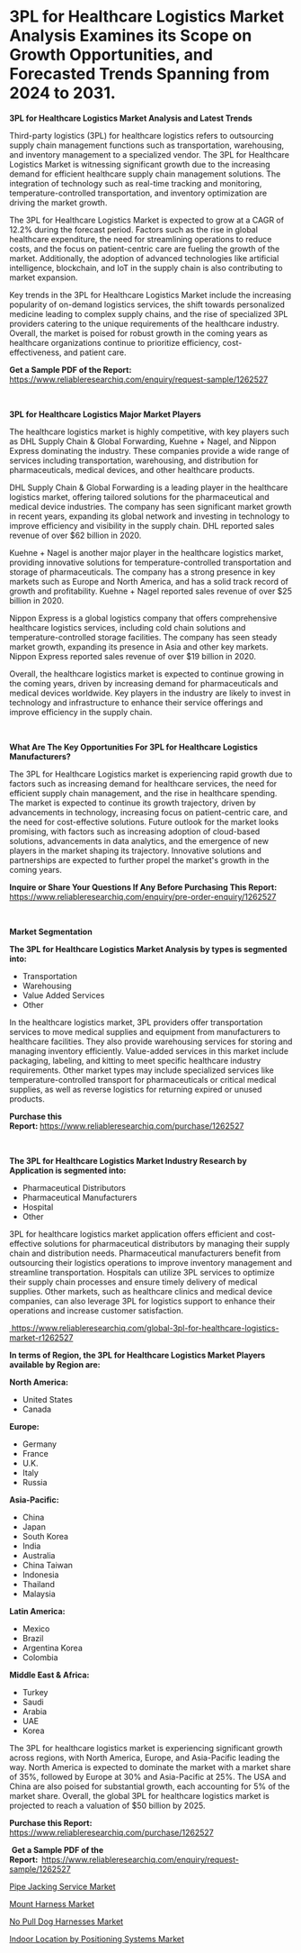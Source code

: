 <p><h1>3PL for Healthcare Logistics Market Analysis Examines its Scope on Growth Opportunities, and Forecasted Trends Spanning from 2024 to 2031.</h1></p><p><strong>3PL for Healthcare Logistics Market Analysis and Latest Trends</strong></p>
<p><p>Third-party logistics (3PL) for healthcare logistics refers to outsourcing supply chain management functions such as transportation, warehousing, and inventory management to a specialized vendor. The 3PL for Healthcare Logistics Market is witnessing significant growth due to the increasing demand for efficient healthcare supply chain management solutions. The integration of technology such as real-time tracking and monitoring, temperature-controlled transportation, and inventory optimization are driving the market growth.</p><p>The 3PL for Healthcare Logistics Market is expected to grow at a CAGR of 12.2% during the forecast period. Factors such as the rise in global healthcare expenditure, the need for streamlining operations to reduce costs, and the focus on patient-centric care are fueling the growth of the market. Additionally, the adoption of advanced technologies like artificial intelligence, blockchain, and IoT in the supply chain is also contributing to market expansion.</p><p>Key trends in the 3PL for Healthcare Logistics Market include the increasing popularity of on-demand logistics services, the shift towards personalized medicine leading to complex supply chains, and the rise of specialized 3PL providers catering to the unique requirements of the healthcare industry. Overall, the market is poised for robust growth in the coming years as healthcare organizations continue to prioritize efficiency, cost-effectiveness, and patient care.</p></p>
<p><strong>Get a Sample PDF of the Report:&nbsp;</strong> <a href="https://www.reliableresearchiq.com/enquiry/request-sample/1262527">https://www.reliableresearchiq.com/enquiry/request-sample/1262527</a></p>
<p>&nbsp;</p>
<p><strong>3PL for Healthcare Logistics Major Market Players</strong></p>
<p><p>The healthcare logistics market is highly competitive, with key players such as DHL Supply Chain & Global Forwarding, Kuehne + Nagel, and Nippon Express dominating the industry. These companies provide a wide range of services including transportation, warehousing, and distribution for pharmaceuticals, medical devices, and other healthcare products.</p><p>DHL Supply Chain & Global Forwarding is a leading player in the healthcare logistics market, offering tailored solutions for the pharmaceutical and medical device industries. The company has seen significant market growth in recent years, expanding its global network and investing in technology to improve efficiency and visibility in the supply chain. DHL reported sales revenue of over $62 billion in 2020.</p><p>Kuehne + Nagel is another major player in the healthcare logistics market, providing innovative solutions for temperature-controlled transportation and storage of pharmaceuticals. The company has a strong presence in key markets such as Europe and North America, and has a solid track record of growth and profitability. Kuehne + Nagel reported sales revenue of over $25 billion in 2020.</p><p>Nippon Express is a global logistics company that offers comprehensive healthcare logistics services, including cold chain solutions and temperature-controlled storage facilities. The company has seen steady market growth, expanding its presence in Asia and other key markets. Nippon Express reported sales revenue of over $19 billion in 2020.</p><p>Overall, the healthcare logistics market is expected to continue growing in the coming years, driven by increasing demand for pharmaceuticals and medical devices worldwide. Key players in the industry are likely to invest in technology and infrastructure to enhance their service offerings and improve efficiency in the supply chain.</p></p>
<p>&nbsp;</p>
<p><strong>What Are The Key Opportunities For 3PL for Healthcare Logistics Manufacturers?</strong></p>
<p><p>The 3PL for Healthcare Logistics market is experiencing rapid growth due to factors such as increasing demand for healthcare services, the need for efficient supply chain management, and the rise in healthcare spending. The market is expected to continue its growth trajectory, driven by advancements in technology, increasing focus on patient-centric care, and the need for cost-effective solutions. Future outlook for the market looks promising, with factors such as increasing adoption of cloud-based solutions, advancements in data analytics, and the emergence of new players in the market shaping its trajectory. Innovative solutions and partnerships are expected to further propel the market's growth in the coming years.</p></p>
<p><strong>Inquire or Share Your Questions If Any Before Purchasing This Report:</strong> <a href="https://www.reliableresearchiq.com/enquiry/pre-order-enquiry/1262527">https://www.reliableresearchiq.com/enquiry/pre-order-enquiry/1262527</a></p>
<p>&nbsp;</p>
<p><strong>Market Segmentation</strong></p>
<p><strong>The 3PL for Healthcare Logistics Market Analysis by types is segmented into:</strong></p>
<p><ul><li>Transportation</li><li>Warehousing</li><li>Value Added Services</li><li>Other</li></ul></p>
<p><p>In the healthcare logistics market, 3PL providers offer transportation services to move medical supplies and equipment from manufacturers to healthcare facilities. They also provide warehousing services for storing and managing inventory efficiently. Value-added services in this market include packaging, labeling, and kitting to meet specific healthcare industry requirements. Other market types may include specialized services like temperature-controlled transport for pharmaceuticals or critical medical supplies, as well as reverse logistics for returning expired or unused products.</p></p>
<p><strong>Purchase this Report:&nbsp;</strong><a href="https://www.reliableresearchiq.com/purchase/1262527">https://www.reliableresearchiq.com/purchase/1262527</a></p>
<p>&nbsp;</p>
<p><strong>The 3PL for Healthcare Logistics Market Industry Research by Application is segmented into:</strong></p>
<p><ul><li>Pharmaceutical Distributors</li><li>Pharmaceutical Manufacturers</li><li>Hospital</li><li>Other</li></ul></p>
<p><p>3PL for healthcare logistics market application offers efficient and cost-effective solutions for pharmaceutical distributors by managing their supply chain and distribution needs. Pharmaceutical manufacturers benefit from outsourcing their logistics operations to improve inventory management and streamline transportation. Hospitals can utilize 3PL services to optimize their supply chain processes and ensure timely delivery of medical supplies. Other markets, such as healthcare clinics and medical device companies, can also leverage 3PL for logistics support to enhance their operations and increase customer satisfaction.</p></p>
<p><a href="https://www.reliableresearchiq.com/global-3pl-for-healthcare-logistics-market-r1262527">&nbsp;https://www.reliableresearchiq.com/global-3pl-for-healthcare-logistics-market-r1262527</a></p>
<p><strong>In terms of Region, the 3PL for Healthcare Logistics Market Players available by Region are:</strong></p>
<p>
    <p> <strong> North America: </strong>
        <ul>
            <li>United States</li>
            <li>Canada</li>
        </ul>
        </p> 
    <p> <strong> Europe: </strong>
        <ul>
            <li>Germany</li>
            <li>France</li>
            <li>U.K.</li>
            <li>Italy</li>
            <li>Russia</li>
        </ul>
        </p> 
    <p> <strong> Asia-Pacific: </strong>
        <ul>
            <li>China</li>
            <li>Japan</li>
            <li>South Korea</li>
            <li>India</li>
            <li>Australia</li>
            <li>China Taiwan</li>
            <li>Indonesia</li>
            <li>Thailand</li>
            <li>Malaysia</li>
        </ul>
        </p> 
    <p> <strong> Latin America: </strong>
        <ul>
            <li>Mexico</li>
            <li>Brazil</li>
            <li>Argentina Korea</li>
            <li>Colombia</li>
        </ul>
        </p> 
    <p> <strong> Middle East & Africa: </strong>
        <ul>
            <li>Turkey</li>
            <li>Saudi</li>
            <li>Arabia</li>
            <li>UAE</li>
            <li>Korea</li>
        </ul>
    </p>
    </p>
<p><p>The 3PL for healthcare logistics market is experiencing significant growth across regions, with North America, Europe, and Asia-Pacific leading the way. North America is expected to dominate the market with a market share of 35%, followed by Europe at 30% and Asia-Pacific at 25%. The USA and China are also poised for substantial growth, each accounting for 5% of the market share. Overall, the global 3PL for healthcare logistics market is projected to reach a valuation of $50 billion by 2025.</p></p>
<p><strong>Purchase this Report: </strong><a href="https://www.reliableresearchiq.com/purchase/1262527">https://www.reliableresearchiq.com/purchase/1262527</a></p>
<p>&nbsp;<strong>Get a Sample PDF of the Report:&nbsp;&nbsp;</strong><a href="https://www.reliableresearchiq.com/enquiry/request-sample/1262527">https://www.reliableresearchiq.com/enquiry/request-sample/1262527</a></p>
<p><strong></strong></p>
<p><p><a href="https://medium.com/@codystark63/pipe-jacking-service-market-analysis-report-global-insights-by-region-type-below-4f4cc564d2c8">Pipe Jacking Service Market</a></p><p><a href="https://github.com/nicholepatriciadoylenwnrjr0/Market-Research-Report-List-3/blob/main/mount-harness-market.md">Mount Harness Market</a></p><p><a href="https://github.com/ayamgoreng5458/Market-Research-Report-List-1/blob/main/no-pull-dog-harnesses-market.md">No Pull Dog Harnesses Market</a></p><p><a href="https://medium.com/@lottierunte68/indoor-location-by-positioning-systems-market-trends-and-analysis-opportunities-and-challenges-3ea5ae9dc79f">Indoor Location by Positioning Systems Market</a></p></p>